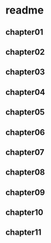 # readme

## chapter01

## chapter02

## chapter03

## chapter04

## chapter05

## chapter06

## chapter07

## chapter08

## chapter09

## chapter10

## chapter11
